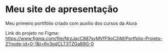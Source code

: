 # Meu site de apresentação

Meu primeiro portifólio criado com auxílio dos cursos da Alura

Link do projeto no Figma: https://www.figma.com/file/NrzJacC887svMVfF9oC2jM/Portfolio-Projeto-2?node-id=0-1&t=6y3qdCLT3TZGa89G-0
